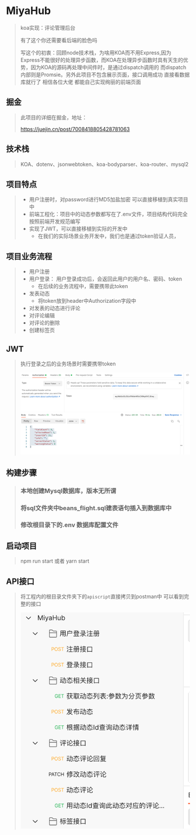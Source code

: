 # MiyaHub

> koa实现：评论管理后台
>
> 有了这个你还需要看后端的脸色吗
>
> 写这个的初衷：回顾node技术栈，为啥用KOA而不用Express,因为Express不能很好的处理异步函数，而KOA在处理异步函数时具有天生的优势，因为KOA的源码再处理中间件时，是通过dispatch调用的 而dispatch内部则是Promsie。另外此项目不包含展示页面，接口调用成功 直接看数据库就行了 相信各位大佬 都能自己实现绚丽的前端页面
>
>   

## 掘金

> 此项目的详细在掘金，地址：
>
> https://juejin.cn/post/7008418805428781063

## 技术栈

> KOA、dotenv、jsonwebtoken、koa-bodyparser、koa-router、mysql2

## 项目特点

> - 用户注册时，对password进行MD5加盐加密 可以直接移植到真实项目中
> - 前端工程化：项目中的动态参数都写在了.env文件，项目结构代码完全按照前端开发规范编写
> - 实现了JWT，可以直接移植到实际的开发中
>   - 在我们的实际场景业务开发中，我们也是通过token验证人员，

## 项目业务流程

> - 用户注册
> - 用户登录： 用户登录成功后，会返回此用户的用户名、密码、token
>   - 在后续的业务流程中，需要携带此token
> - 发表动态
>   - 将token放到header中Authorization字段中
> - 对发表的动态进行评论
> - 对评论编辑
> - 对评论的删除
> - 创建标签页

## JWT

> 执行登录之后的业务场景时需要携带token
>
> ![](./screenshot/WX20210916-141003@2x.png)

## 构建步骤 

> ### 本地创建Mysql数据库，版本无所谓
>
> ### 将sql文件夹中beans_flight.sql建表语句插入到数据库中
>
> ### 修改根目录下的.env 数据库配置文件

## 启动项目

> npm run start 或者 yarn start

## API接口

> 将工程内的根目录文件夹下的`apiscript`直接拷贝到postman中 可以看到完整的接口
>
> ![](./screenshot/WX20210917-105929@2x.png)